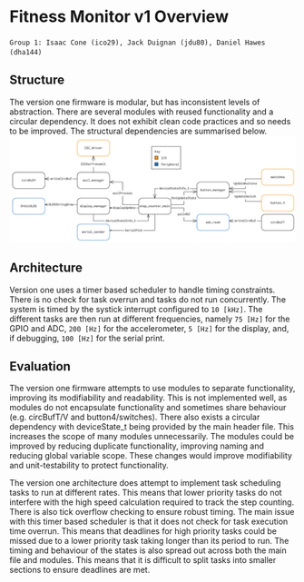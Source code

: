 # Fitness Monitor v1 Overview
`Group 1: Isaac Cone (ico29), Jack Duignan (jdu80), Daniel Hawes (dha144)`

## Structure
The version one firmware is modular, but has inconsistent levels of abstraction. There are several modules with reused functionality and a circular dependency. It does not exhibit clean code practices and so needs to be improved. The structural dependencies are summarised below.
![Fitness Monitor v1 source structure](./images/version1-structurev2.png)

## Architecture
Version one uses a timer based scheduler to handle timing constraints. There is no check for task overrun and tasks do not run concurrently. The system is timed by the systick interrupt configured to `10 [kHz]`. The different tasks are then run at different frequencies, namely `75 [Hz]` for the GPIO and ADC, `200 [Hz]` for the accelerometer, `5 [Hz]` for the display, and, if debugging, `100 [Hz]` for the serial print.

## Evaluation
The version one firmware attempts to use modules to separate functionality, improving its modifiability and readability. This is not implemented well, as modules do not encapsulate functionality and sometimes share behaviour (e.g. circBufT/V and button4/switches). There also exists a circular dependency with deviceState_t being provided by the main header file. This increases the scope of many modules unnecessarily. The modules could be improved by reducing duplicate functionality, improving naming and reducing global variable scope. These changes would improve modifiability and unit-testability to protect functionality.

The version one architecture does attempt to implement task scheduling tasks to run at different rates. This means that lower priority tasks do not interfere with the high speed calculation required to track the step counting. There is also tick overflow checking to ensure robust timing. The main issue with this timer based scheduler is that it does not check for task execution time overrun. This means that deadlines for high priority tasks could be missed due to a lower priority task taking longer than its period to run. The timing and behaviour of the states is also spread out across both the main file and modules. This means that it is difficult to split tasks into smaller sections to ensure deadlines are met.
